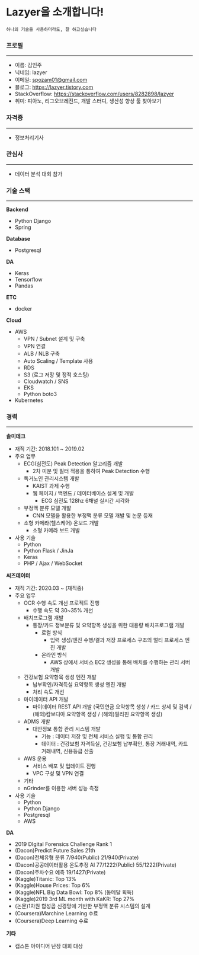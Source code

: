 # Lazyer을 소개합니다!

```
하나의 기술을 사용하더라도, 잘 하고싶습니다
```



### 프로필

---

- 이름: 김인주
- 닉네임: lazyer
- 이메일: spozam01@gmail.com
- 블로그: https://lazyer.tistory.com
- StackOverflow: https://stackoverflow.com/users/8282898/lazyer
- 취미: 피아노, 리그오브레전드, 개발 스터디, 생산성 향상 툴 찾아보기



### 자격증

---

- 정보처리기사



### 관심사

---

- 데이터 분석 대회 참가



### 기술 스택

---

**Backend**

- Python Django
- Spring

**Database**

- Postgresql

**DA**

- Keras
- Tensorflow
- Pandas

**ETC**

- docker

**Cloud**

- AWS
  - VPN / Subnet 설계 및 구축
  - VPN 연결
  - ALB / NLB 구축
  - Auto Scaling / Template 사용
  - RDS
  - S3  (로그 저장 및 정적 호스팅)
  - Cloudwatch / SNS 
  - EKS
  - Python boto3
- Kubernetes



### 경력

---

**솔미테크**

- 재직 기간: 2018.101 ~ 2019.02
- 주요 업무
  - ECG(심전도) Peak Detection 알고리즘 개발
    - 2차 미분 및 필터 적용을 통하여 Peak Detection 수행
  - 독거노인 관리시스템 개발
    - KAIST 과제 수행
    - 웹 페이지 / 백엔드 / 데이터베이스 설계 및 개발
      - ECG 심전도 128hz 6채널 실시간 시각화
  - 부정맥 분류 모델 개발
    - CNN 모델을 활용한 부정맥 분류 모델 개발 및 논문 등재
  - 소형 카메라(헬스케어) 온보드 개발
    - 소형 카메라 보드 개발
- 사용 기술
  - Python
  - Python Flask / JinJa
  - Keras
  - PHP / Ajax / WebSocket


**씨즈데이터**

- 재직 기간: 2020.03 ~ (재직중)
- 주요 업무
  - OCR 수행 속도 개선 프로젝트 진행
    - 수행 속도 약 30~35% 개선
  - 배치프로그램 개발 
    - 통장/카드 정보분류 및 요약항목 생성을 위한 대용량 배치프로그램 개발
      - 로컬 방식
        - 입력 생성/엔진 수행/결과 저장 프로세스 구조의 멀티 프로세스 엔진 개발
      - 온라인 방식
        - AWS 상에서 서비스 EC2 생성을 통해 배치를 수행하는 관리 서버 개발
  - 건강보험 요약항목 생성 엔진 개발
    - 납부확인/자격득실 요약항목 생성 엔진 개발
    - 처리 속도 개선
  - 마이데이터 API 개발
    - 마이데이터 REST API 개발 (국민연금 요약항목 생성 / 카드 상세 및 검색 / (해외)캄보디아 요약항목 생성 / (해외)필리핀 요약항목 생성)
  - ADMS 개발
    - 대안정보 통합 관리 시스템 개발
      - 기능 : 데이터 저장 및 전체 서비스 실행 및 통합 관리
      - 데이터 : 건강보험 자격득실, 건강보험 납부확인, 통장 거래내역, 카드 거래내역, 신용등급 산출
  - AWS 운용
    - 서비스 배포 및 업데이트 진행
    - VPC 구성 및 VPN 연결
  - 기타
  - nGrinder를 이용한 서버 성능 측정
- 사용 기술
  - Python
  - Python Django
  - Postgresql
  - AWS


**DA**

- 2019 DIgital Forensics Challenge Rank 1
- (Dacon)Predict Future Sales 21th
- (Dacon)전체유형 분류 7/940(Public) 21/940(Private)
- (Dacon)공공데이터활용 온도추정 AI 77/1222(Public) 55/1222(Private)
- (Dacon)주차수요 예측 19/1427(Private)
- (Kaggle)Titanic: Top 13%
- (Kaggle)House Prices: Top 6%
- (Kaggle)NFL Big Data Bowl: Top 8% (동메달 획득)
- (Kaggle)2019 3rd ML month with KaKR: Top 27%
- (논문)1차원 합성곱 신경망에 기반한 부정맥 분류 시스템의 설계
- (Coursera)Marchine Learning 수료
- (Coursera)Deep Learning 수료

**기타**

- 캡스톤 아이디어 난장 대회 대상





